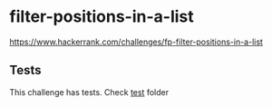 # filter-positions-in-a-list

<https://www.hackerrank.com/challenges/fp-filter-positions-in-a-list>

## Tests

This challenge has tests. Check [test](test/) folder
